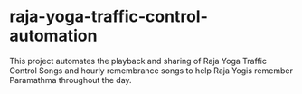 # raja-yoga-traffic-control-automation
This project automates the playback and sharing of Raja Yoga Traffic Control Songs and hourly remembrance songs to help Raja Yogis remember Paramathma throughout the day.

